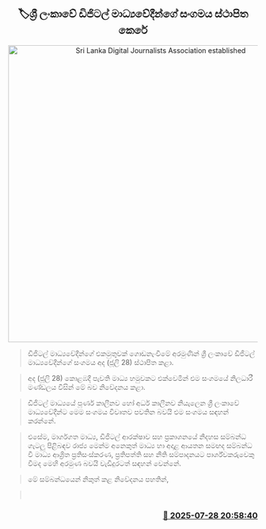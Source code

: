 <p align='center'><b><h2 align='center' title='Sri Lanka Digital Journalists Association established'>🏷ශ්‍රී ලංකාවේ ඩිජිටල් මාධ්‍යවේදීන්ගේ සංගමය ස්ථාපිත කෙරේ</h2></b></p>
<p align='center'><img src='https://helakuru.sgp1.cdn.digitaloceanspaces.com/esana/images/lib/digital-media-ui.jpg' width='600' alt='Sri Lanka Digital Journalists Association established'></p>

> ඩිජිටල් මාධ්‍යවේදීන්ගේ එකමුතුවක් ගොඩනැංවීමේ අරමුණින් ශ්‍රී ලංකාවේ ඩිජිටල් මාධ්‍යවේදීන්ගේ සංගමය අද (ජූලි 28) ස්ථාපිත කළා.

> අද (ජූලි 28) කොළඹදී පැවති මාධ්‍ය හමුවකට එක්වෙමින් එම සංගමයේ නිලධාරී මණ්ඩලය විසින් මේ බව නිවේදනය කළා.

> ඩිජිටල් මාධ්‍යයේ පූර්ණ කාලීනව හෝ අර්ධ කාලීනව නියැලෙන ශ්‍රී ලංකාවේ මාධ්‍යවේදීන්ට මෙම සංගමය විවෘතව පවතින බවයි එම සංගමය සඳහන් කරන්නේ.

> එසේම, මාර්ගගත මාධ්‍ය, ඩිජිටල් ආරක්ෂාව සහ ප්‍රකාශනයේ නිදහස සම්බන්ධ ගැටලු පිළිබඳව රාජ්‍ය මෙන්ම අනෙකුත් මාධ්‍ය හා අදාළ ආයතන සමඟද සම්බන්ධ වී මාධ්‍ය ආශ්‍රිත ප්‍රතිසංස්කරණ, ප්‍රතිපත්ති සහ නීති සම්පාදනයට පාර්ශ්වකරුවෙකු වීමද මෙහි අරමුණ බවයි වැඩිදුරටත් සඳහන් වෙන්නේ.

> මේ සම්බන්ධයෙන් නිකුත් කළ නිවේදනය පහතින්,

>  



<h3 align='right'><a href='https://www.helakuru.lk/esana/p/112235/'>📅 2025-07-28 20:58:40</a></h3>
